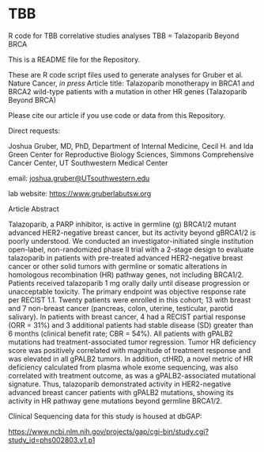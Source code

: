 # TBB
R code for TBB correlative studies analyses
TBB = Talazoparib Beyond BRCA

This is a README file for the Repository. 

These are R code script files used to generate analyses for Gruber et al. Nature Cancer, _in press_ 
Article title: Talazoparib monotherapy in BRCA1 and BRCA2 wild-type patients with a mutation in other HR genes (Talazoparib Beyond BRCA)

Please cite our article if you use code or data from this Repository.  

Direct requests:

Joshua Gruber, MD, PhD,
Department of Internal Medicine,
Cecil H. and Ida Green Center for Reproductive Biology Sciences,
Simmons Comprehensive Cancer Center,
UT Southwestern Medical Center

email: joshua.gruber@UTsouthwestern.edu

lab website: https://www.gruberlabutsw.org

Article Abstract

Talazoparib, a PARP inhibitor, is active in germline (g) BRCA1/2 mutant advanced HER2-negative breast cancer, but its activity beyond gBRCA1/2 is poorly understood. We conducted an investigator-initiated single institution open-label, non-randomized phase II trial with a 2-stage design to evaluate talazoparib in patients with pre-treated advanced HER2-negative breast cancer or other solid tumors with germline or somatic alterations in homologous recombination (HR) pathway genes, not including BRCA1/2. Patients received talazoparib 1 mg orally daily until disease progression or unacceptable toxicity. The primary endpoint was objective response rate per RECIST 1.1. Twenty patients were enrolled in this cohort; 13 with breast and 7 non-breast cancer (pancreas, colon, uterine, testicular, parotid salivary). In patients with breast cancer, 4 had a RECIST partial response (ORR = 31%) and 3 additional patients had stable disease (SD) greater than 6 months (clinical benefit rate; CBR = 54%). All patients with gPALB2 mutations had treatment-associated tumor regression. Tumor HR deficiency score was positively correlated with magnitude of treatment response and was elevated in all gPALB2 tumors. In addition, ctHRD, a novel metric of HR deficiency calculated from plasma whole exome sequencing, was also correlated with treatment outcome, as was a gPALB2-associated mutational signature. Thus, talazoparib demonstrated activity in HER2-negative advanced breast cancer patients with gPALB2 mutations, showing its activity in HR pathway gene mutations beyond germline BRCA1/2. 

Clinical Sequencing data for this study is housed at dbGAP:

https://www.ncbi.nlm.nih.gov/projects/gap/cgi-bin/study.cgi?study_id=phs002803.v1.p1


